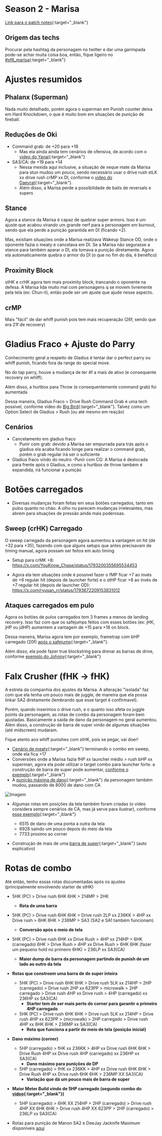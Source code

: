 # Season 2 - Marisa
[Link para o patch notes](https://www.streetfighter.com/6/buckler/battle_change/202405/marisa){:target="_blank"}

## Origem das techs

Procurar pela hashtag da personagem no twitter e dar uma garimpada pode-se achar muita coisa boa, então, fique ligeiro no [#sf6_marisa](https://x.com/search?q=%23sf6_marisa&src=recent_search_click&f=live){:target="_blank"}

# Ajustes resumidos
## Phalanx (Superman)
Nada muito detalhado, porém agora o superman em Punish counter deixa em Hard Knockdown, o que é muito bom em situações de punição de fireball.

## Reduções de Oki
- Command grab: de +20 para +18
    - Mas ela ainda ainda tem cenários de ofensiva, de acordo com o [video do Yanai](https://x.com/yanai_0213/status/1793601369636798541){:target="_blank"}
- SA3/CA: de +19 para +14
    - Nessa mexida aqui inclusive, a situação de xeque mate da Marisa para stun mudou um pouco, sendo necessário usar o drive rush stLK xx drive rush crMP xx DI, conforme o [video do Daeyrat](https://www.youtube.com/watch?v=nmHBq5lNctE){:target="_blank"}.
    - Além disso, a Marisa perde a possibilidade de baits de reversals e supers

## Stance
Agora a stance da Marisa é capaz de quebrar super armors. Isso é um ajuste que acabou virando um grande nerf para a personagem em burnout, sendo que ela perde a punição garantida em DI (ficando +2). 

Mas, existiam situações onde a Marisa realizava Wakeup Stance OD, onde o oponente fazia o meaty e cancelava em DI. Se a Marisa não segurasse a stance para também aparar o DI, ela tomava a punição diretamente. Agora ela automaticamente quebra o armor do DI (o que no fim do dia, é benéfico)

## Proximity Block
stHK e crHK agora tem mais proximity block, trancando o oponente na defesa. A Marisa lida muito mal com personagens q se movem livremente pela tela (ex: Chun-li), então pode ser um ajuste que ajude nesse aspecto.

## crMP
Mais "fácil" de dar whiff punish pois tem mais recuperação (26f, sendo que era 21f de recovery)

# Gladius Fraco + Ajuste do Parry
Conhecimento geral a respeito de Gladius é tentar dar o perfect parry ou whiff punish, ficando fora da range do special move.

No do tap parry, houve a mudança de ter 4f a mais de ativo (e consequente recovery on whiff).

Além disso, a hurtbox para Throw (e consequentemente command grab) foi aumentada

Dessa maneira, Gladius Fraco > Drive Rush Command Grab é uma tech possível, conforme video do [Big Bird](https://x.com/Bigbird_fgc/status/1793402515108860264){:target="_blank"}. Talvez como um Option Select de Gladius > Rush (ou até mesmo em reação)

## Cenários
- Cancelamento em gladius fraco
    - Punir com grab: devido a Marisa ser empurrada para trás após o gladius ela acaba ficando longe para realizar o command grab, porém o grab regular irá ser o suficiente
- Gladius fraco vindo do neutro
    -Punir com CG: A Marisa é deslocada para frente após o Gladius, e como a hurtbox de throw também é expandida, irá funcionar a punição

# Botões carregados
- Diversas mudanças foram feitas em seus botões carregados, tanto em pulos quanto no chão. A olho nu parecem mudanças irrelevantes, mas abrem para situações de pressão ainda mais poderosas.

## Sweep (crHK) Carregado
O sweep carregado da personagem agora aumentou a vantagem on hit (de +32 para +35), fazendo com que alguns setups que antes precisavam de timing manual, agora possam ser feitos em auto timing

- Setup para crMK +8: https://x.com/YouKnow_Chase/status/1793200355695534453

- Agora ela tem situações onde é possivel fazer o fMP ficar +7 ao invés de +6 regular hit (depois de launcher forte) e o stHP ficar +8 ao invés de +7 regular hit (depois de launcher OD): https://x.com/ryusan_rr/status/1793672209153831012

## Ataques carregados em pulo
Agora os botões de pulos carregados tem 3 frames a menos de landing recovery. Isso faz com que os safejumps feitos com esses botões (ex: jHK, jHP ou jdHP) aumentem a vantagem de +15 para +18 on block.

Dessa maneira, Marisa agora tem por exemplo, frametrap com bHP carregado (20f) [após o safejump](https://x.com/tuliohprezende/status/1794446008757215596){:target="_blank"}.

Além disso, ela pode fazer true blockstring para drenar as barras de drive, conforme [exemplo do Johnny](https://x.com/Johnny4act/status/1793179142663422130){:target="_blank"}

# Falx Crusher (fHK -> fHK)
A estrela da companhia dos ajustes da Marisa. A alteração "isolada" faz com que ela tenha um pouco mais de juggle, de maneira que ela possa linkar SA2 diretamente (lembrando que esse target é confirmavel).

Porém, quando inserimos o drive rush, e o quanto isso afeta os juggle points da personagem, as rotas de combo da personagem foram bem ajustadas. Basicamente a saída de dano da personagem no geral aumentou. Além disso, a construção de barra de super vindo de algumas situações (até midscreen) mudaram.

Fique atento aos whiff punishes com stHK, pois se pegar, vai doer!

- [Cenário de meaty](https://x.com/tuliohprezende/status/1793686029943423282){:target="_blank"} terminando o combo em sweep, onde ela fica +17
- Conversões onde a Marisa fazia fHP xx launcher médio > rush bHP xx superman, agora ela pode utilizar o target combo para launcher forte. a construção de barra de super pode aumentar, [conforme o exemplo](https://x.com/K2_KAZU___GOUDY/status/1793142637660439001){:target="_blank"}
- A [punição máxima de dano](https://x.com/SFV_Tonbo_ED/status/1793134808652255683){:target="_blank"} da personagem também mudou, passando de 8000 de dano com CA

![Imagem](https://pbs.twimg.com/media/DUb_CV-VoAAu07A.jpg)

- Algumas rotas em posições da tela também foram criadas (o video considera sempre cenários de CA, mas já serve para ilustrar), conforme [esse exemplo](https://x.com/agoaniki/status/1793332198600495357){:target="_blank"}
    - 6515 de dano de uma ponta a outra da tela
    - 6928 saindo um pouco depois do meio da tela
    - 7733 proximo ao corner

- Construção de mais de uma [barra de super](https://x.com/tuliohprezende/status/1794458521741738252){:target="_blank"} (auto explicativo)

# Rotas de combo

Até então, tenho essas rotas documentadas após os ajustes (principalmente envolvendo starter de stHK)

- 5HK (PC) > Drive rush 6HK 6HK > 214MP > 2HK
    - **Rota de uma barra**
- 5HK (PC) > Drive rush 6HK 6HK > Drive rush 2LP xx 236KK > 4HP xx Drive rush > 6HK 6HK > 236MP > SA3 (SA2 e SA1 também funcionam)
    - **Conversão após o meio de tela**
- 5HK (PC) > Drive rush 6HK xx Drive Rush > 4HP xx 214HP > 6HK (carregado) 6HK > Drive Rush > 4HP xx Drive Rush > 6HK 6HK (fazer um pequeno hold no primeiro 6HK) > 236LP xx SA3(CA) 
    - **Maior dump de barra da personagem partindo de punish de um lado ao outro da tela**
- **Rotas que constroem uma barra de de super inteira**
    - 5HK (PC) > Drive rush 6HK 6HK > Drive rush 5LK xx 214HP > 2HP (carregado) > Drive rush 2HP xx 623PP > microwalk > 2HP carregado > Drive rush 4HP xx Drive rush > 4HP (carregado) xx 236HP xx SA3(CA)
        - **Starter tem de ser mais perto do corner para garantir o primeiro 4HP carregado**
    - 5HK (PC) > Drive rush 6HK 6HK > Drive rush 5LK xx 214HP > Drive rush 4HP xx 623PP > (microwalk) > 2HP carregado > Drive rush 4HP xx 6HK 6HK > 236MP xx SA3(CA)
        - **Rota que funciona a partir do meio de tela (posição inicial)**
- **Dano máximo (corner)**
    - 5HP (carregado) > fHK xx 236KK > 4HP xx Drive rush 6HK 6HK > Drive Rush 4HP xx Drive rush 4HP (carregado) xx 236HP xx SA3(CA)
        - **Dano máximo para punições de DP**
    - 5HP (carregado) > fHK xx 236KK > 4HP xx Drive rush 6HK 6HK > Drive Rush 4HP xx Drive rush 6HK 6HK > 236MP XX SA3(CA)
        - **Variação que dá um pouco mais de barra de super**
- **Maior Meter Build vindo de 5HP carregado (segundo combo do [video](https://x.com/El_Gran_Z/status/1794832884228129260){:target="_blank"})**
    - 5HP (carregado) > 6HK XX 214HP > 2HP (carregado) > Drive rush 4HP XX 6HK 6HK > Drive rush 4HP XX 623PP > 2HP (carregado) > 236LP xx SA3(CA)

- Rotas para punição de Manon SA2 e DeeJay Jacknife Maximum disponíveis [aqui](https://x.com/tuliohprezende/status/1860436007348326787{:target="_blank"})